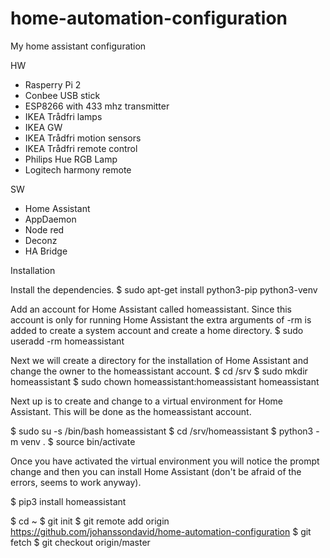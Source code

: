 # home-automation-configuration
My home assistant configuration

HW
* Rasperry Pi 2
* Conbee USB stick
* ESP8266 with 433 mhz transmitter
* IKEA Trådfri lamps
* IKEA GW
* IKEA Trådfri motion sensors
* IKEA Trådfri remote control
* Philips Hue RGB Lamp
* Logitech harmony remote

SW
* Home Assistant
* AppDaemon
* Node red
* Deconz
* HA Bridge


Installation

Install the dependencies.
$ sudo apt-get install python3-pip python3-venv

Add an account for Home Assistant called homeassistant. Since this account is only for running Home Assistant the extra arguments of -rm is added to create a system account and create a home directory.
$ sudo useradd -rm homeassistant

Next we will create a directory for the installation of Home Assistant and change the owner to the homeassistant account.
$ cd /srv
$ sudo mkdir homeassistant
$ sudo chown homeassistant:homeassistant homeassistant

Next up is to create and change to a virtual environment for Home Assistant. This will be done as the homeassistant account.

$ sudo su -s /bin/bash homeassistant
$ cd /srv/homeassistant
$ python3 -m venv .
$ source bin/activate

Once you have activated the virtual environment you will notice the prompt change and then you can install Home Assistant (don't be afraid of the errors, seems to work anyway).

$ pip3 install homeassistant

$ cd ~
$ git init
$ git remote add origin https://github.com/johanssondavid/home-automation-configuration
$ git fetch
$ git checkout origin/master

